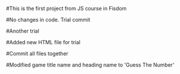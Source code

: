 #This is the first project from JS course in Fisdom

#No changes in code. Trial commit

#Another trial

#Added new HTML file for trial

#Commit all files together

#Modified game title name and heading name to 'Guess The Number'
